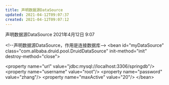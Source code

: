 ```yaml
---
title: 声明数据源DataSource
updated: 2021-04-12T09:07:37
created: 2021-04-12T09:07:12
---
```


声明数据源DataSource
2021年4月12日
9:07

\<!--声明数据源DataSource，作用是连接数据库--\>
\<bean id="myDataSource"
class="com.alibaba.druid.pool.DruidDataSource"
init-method="init"
destroy-method="close"\>

\<property name="url" value="jdbc:mysql://localhost:3306/springdb"/\>
\<property name="username" value="root"/\>
\<property name="password" value="zhang"/\>
\<property name="maxActive" value="20"/\>
\</bean\>
